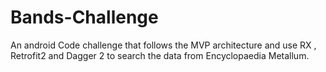 # Bands-Challenge
An android Code challenge that follows the MVP architecture and use RX , Retrofit2 and Dagger 2 to search the data from Encyclopaedia Metallum.

